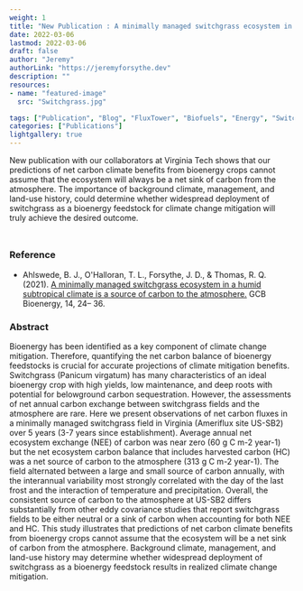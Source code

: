 ```yaml
---
weight: 1
title: "New Publication : A minimally managed switchgrass ecosystem in a humid subtropical climate is a source of carbon to the atmosphere."
date: 2022-03-06
lastmod: 2022-03-06
draft: false
author: "Jeremy"
authorLink: "https://jeremyforsythe.dev"
description: ""
resources:
- name: "featured-image"
  src: "Switchgrass.jpg"

tags: ["Publication", "Blog", "FluxTower", "Biofuels", "Energy", "Switchgrass"]
categories: ["Publications"]
lightgallery: true
---
```


New publication with our collaborators at Virginia Tech shows that our predictions of net carbon climate benefits from bioenergy crops cannot assume that the ecosystem will always be a net sink of carbon from the atmosphere. The importance of background climate, management, and land-use history, could determine whether widespread deployment of switchgrass as a bioenergy feedstock for climate change mitigation will truly achieve the desired outcome.


<!--more-->

<p align="center" style="margin-top:1.25cm;"><i class='fas fa-tree'></i><i class='fas fa-tree'></i><i class='fas fa-tree'></i></p>

### Reference

<ul>
<li> Ahlswede, B. J., O'Halloran, T. L., Forsythe, J. D., & Thomas, R. Q. (2021). <a href="https://onlinelibrary.wiley.com/doi/10.1111/gcbb.12897" target="_blank"> A minimally managed switchgrass ecosystem in a humid subtropical climate is a source of carbon to the atmosphere.</a> GCB Bioenergy, 14, 24– 36.</li>
</ul> 

### Abstract

Bioenergy has been identified as a key component of climate change mitigation. Therefore, quantifying the net carbon balance of bioenergy feedstocks is crucial for accurate projections of climate mitigation benefits. Switchgrass (Panicum virgatum) has many characteristics of an ideal bioenergy crop with high yields, low maintenance, and deep roots with potential for belowground carbon sequestration. However, the assessments of net annual carbon exchange between switchgrass fields and the atmosphere are rare. Here we present observations of net carbon fluxes in a minimally managed switchgrass field in Virginia (Ameriflux site US-SB2) over 5 years (3-7 years since establishment). Average annual net ecosystem exchange (NEE) of carbon was near zero (60 g C m-2 year-1) but the net ecosystem carbon balance that includes harvested carbon (HC) was a net source of carbon to the atmosphere (313 g C m-2 year-1). The field alternated between a large and small source of carbon annually, with the interannual variability most strongly correlated with the day of the last frost and the interaction of temperature and precipitation. Overall, the consistent source of carbon to the atmosphere at US-SB2 differs substantially from other eddy covariance studies that report switchgrass fields to be either neutral or a sink of carbon when accounting for both NEE and HC. This study illustrates that predictions of net carbon climate benefits from bioenergy crops cannot assume that the ecosystem will be a net sink of carbon from the atmosphere. Background climate, management, and land-use history may determine whether widespread deployment of switchgrass as a bioenergy feedstock results in realized climate change mitigation.

<p align="center" style="margin-top:1.25cm;"><i class='fas fa-tree'></i><i class='fas fa-tree'></i><i class='fas fa-tree'></i></p>
